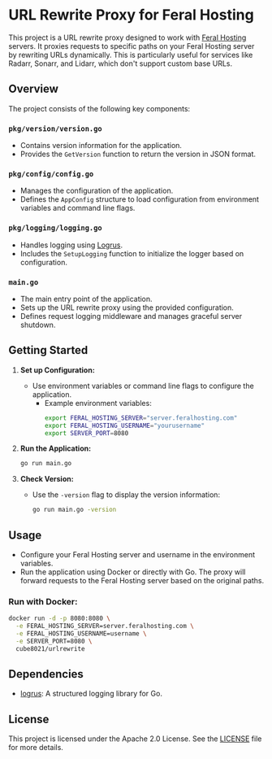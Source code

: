 # URL Rewrite Proxy for Feral Hosting

This project is a URL rewrite proxy designed to work with [Feral Hosting](https://www.feralhosting.com/) servers. It proxies requests to specific paths on your Feral Hosting server by rewriting URLs dynamically. This is particularly useful for services like Radarr, Sonarr, and Lidarr, which don't support custom base URLs.

## Overview
The project consists of the following key components:

### `pkg/version/version.go`
- Contains version information for the application.
- Provides the `GetVersion` function to return the version in JSON format.

### `pkg/config/config.go`
- Manages the configuration of the application.
- Defines the `AppConfig` structure to load configuration from environment variables and command line flags.

### `pkg/logging/logging.go`
- Handles logging using [Logrus](https://github.com/sirupsen/logrus).
- Includes the `SetupLogging` function to initialize the logger based on configuration.

### `main.go`
- The main entry point of the application.
- Sets up the URL rewrite proxy using the provided configuration.
- Defines request logging middleware and manages graceful server shutdown.

## Getting Started

1. **Set up Configuration:**
   - Use environment variables or command line flags to configure the application.
     - Example environment variables:
       ```bash
       export FERAL_HOSTING_SERVER="server.feralhosting.com"
       export FERAL_HOSTING_USERNAME="yourusername"
       export SERVER_PORT=8080
       ```

2. **Run the Application:**
   ```bash
   go run main.go
   ```

3. **Check Version:**
   - Use the `-version` flag to display the version information:
     ```bash
     go run main.go -version
     ```

## Usage

- Configure your Feral Hosting server and username in the environment variables.
- Run the application using Docker or directly with Go. The proxy will forward requests to the Feral Hosting server based on the original paths.

### **Run with Docker:**
```bash
docker run -d -p 8080:8080 \
  -e FERAL_HOSTING_SERVER=server.feralhosting.com \
  -e FERAL_HOSTING_USERNAME=username \
  -e SERVER_PORT=8080 \
  cube8021/urlrewrite
```

## Dependencies
- [logrus](https://github.com/sirupsen/logrus): A structured logging library for Go.

## License
This project is licensed under the Apache 2.0 License. See the [LICENSE](LICENSE) file for more details.
